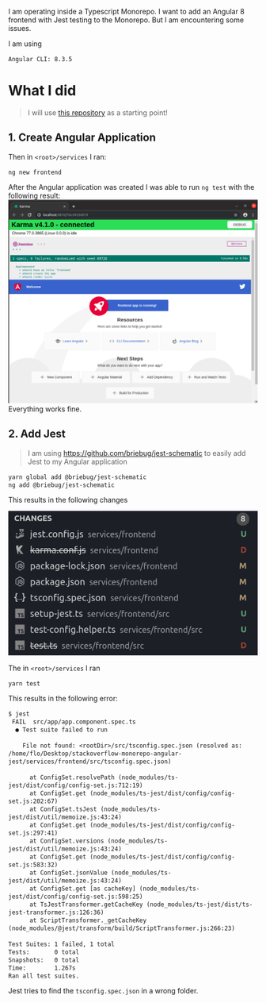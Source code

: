 I am operating inside a Typescript Monorepo. I want to add an Angular 8 frontend with Jest testing to the Monorepo. But I am encountering some issues.

I am using

```
Angular CLI: 8.3.5
```

# What I did

> I will use [this repository](https://github.com/flolude/stackoverflow-monorepo-angular-jest/tree/5e6b316b3be5f02a596735eeeb48e6c18dca10a2) as a starting point!

## 1. Create Angular Application

Then in `<root>/services` I ran:

```
ng new frontend
```

After the Angular application was created I was able to run `ng test` with the following result:
![ng test](pictures/ng-test-default.png)
Everything works fine.

## 2. Add Jest

> I am using https://github.com/briebug/jest-schematic to easily add Jest to my Angular application

```
yarn global add @briebug/jest-schematic
ng add @briebug/jest-schematic
```

This results in the following changes

![changes](pictures/schematics-changes.png)

The in `<root>/services` I ran

```
yarn test
```

This results in the following error:

```
$ jest
 FAIL  src/app/app.component.spec.ts
  ● Test suite failed to run

    File not found: <rootDir>/src/tsconfig.spec.json (resolved as: /home/flo/Desktop/stackoverflow-monorepo-angular-jest/services/frontend/src/tsconfig.spec.json)

      at ConfigSet.resolvePath (node_modules/ts-jest/dist/config/config-set.js:712:19)
      at ConfigSet.get (node_modules/ts-jest/dist/config/config-set.js:202:67)
      at ConfigSet.tsJest (node_modules/ts-jest/dist/util/memoize.js:43:24)
      at ConfigSet.get (node_modules/ts-jest/dist/config/config-set.js:297:41)
      at ConfigSet.versions (node_modules/ts-jest/dist/util/memoize.js:43:24)
      at ConfigSet.get (node_modules/ts-jest/dist/config/config-set.js:583:32)
      at ConfigSet.jsonValue (node_modules/ts-jest/dist/util/memoize.js:43:24)
      at ConfigSet.get [as cacheKey] (node_modules/ts-jest/dist/config/config-set.js:598:25)
      at TsJestTransformer.getCacheKey (node_modules/ts-jest/dist/ts-jest-transformer.js:126:36)
      at ScriptTransformer._getCacheKey (node_modules/@jest/transform/build/ScriptTransformer.js:266:23)

Test Suites: 1 failed, 1 total
Tests:       0 total
Snapshots:   0 total
Time:        1.267s
Ran all test suites.
```

Jest tries to find the `tsconfig.spec.json` in a wrong folder.

